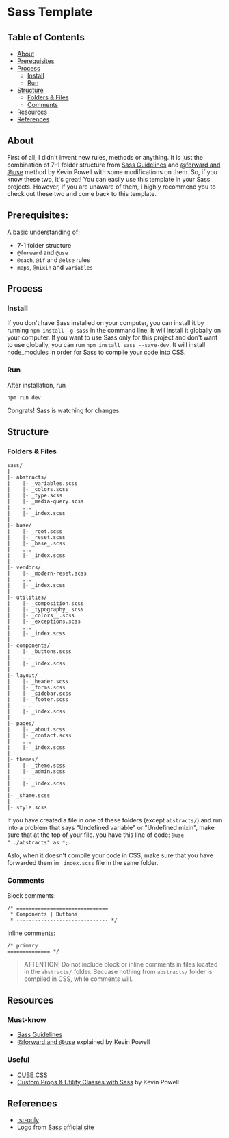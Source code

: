 # Sass Template

## Table of Contents

- [About](#about)
- [Prerequisites](#prerequisites)
- [Process](#process)
  - [Install](#install)
  - [Run](#run)
- [Structure](#structure)
  - [Folders & Files](#folders--files)
  - [Comments](#comments)
- [Resources](#resources)
- [References](#references)

## About

First of all, I didn't invent new rules, methods or anything. It is just the combination of 7-1 folder structure from [Sass Guidelines](https://sass-guidelin.es/) and [@forward and @use](https://www.youtube.com/watch?v=CR-a8upNjJ0) method by Kevin Powell with some modifications on them. So, if you know these two, it's great! You can easily use this template in your Sass projects. However, if you are unaware of them, I highly recommend you to check out these two and come back to this template.

## Prerequisites:

A basic understanding of:

- 7-1 folder structure
- `@forward` and `@use`
- `@each`, `@if` and `@else` rules
- `maps`, `@mixin` and `variables`

## Process

### Install

If you don't have Sass installed on your computer, you can install it by running `npm install -g sass` in the command line. It will install it globally on your computer. If you want to use Sass only for this project and don't want to use globally, you can run `npm install sass --save-dev`. It will install node_modules in order for Sass to compile your code into CSS.

### Run

After installation, run

`npm run dev`

Congrats! Sass is watching for changes.

## Structure

### Folders & Files

```
sass/
|
|- abstracts/
|    |- _variables.scss
|    |- _colors.scss
|    |- _type.scss
|    |- _media-query.scss
|    ...
|    |- _index.scss
|
|- base/
|    |- _root.scss
|    |- _reset.scss
|    |- _base_.scss
|    ...
|    |- _index.scss
|
|- vendors/
|    |- _modern-reset.scss
|    ...
|    |- _index.scss
|
|- utilities/
|    |- _composition.scss
|    |- _typography_.scss
|    |- _colors__.scss
|    |- _exceptions.scss
|    ...
|    |- _index.scss
|
|- components/
|    |- _buttons.scss
|    ...
|    |- _index.scss
|
|- layout/
|    |- _header.scss
|    |- _forms.scss
|    |- _sidebar.scss
|    |- _footer.scss
|    ...
|    |- _index.scss
|
|- pages/
|    |- _about.scss
|    |- _contact.scss
|    ...
|    |- _index.scss
|
|- themes/
|    |- _theme.scss
|    |- _admin.scss
|    ...
|    |- _index.scss
|
|- _shame.scss
|
|- style.scss
```

If you have created a file in one of these folders (except `abstracts/`) and run into a problem that says "Undefined variable" or "Undefined mixin", make sure that at the top of your file. you have this line of code: `@use "../abstracts" as *;`.

Aslo, when it doesn't compile your code in CSS, make sure that you have forwarded them in `_index.scss` file in the same folder.

### Comments

Block comments:

```
/* ==============================
 * Components | Buttons
 * ------------------------------ */
```

Inline comments:

```
/* primary
============== */
```

> ATTENTION! Do not include block or inline comments in files located in the `abstracts/` folder. Becuase nothing from `abstracts/` folder is compiled in CSS, while comments will.

## Resources

### Must-know

- [Sass Guidelines](https://sass-guidelin.es/)
- [@forward and @use](https://www.youtube.com/watch?v=CR-a8upNjJ0) explained by Kevin Powell

### Useful

- [CUBE CSS](https://cube.fyi/)
- [Custom Props & Utility Classes with Sass](https://www.youtube.com/watch?v=gP8yFWCTr7Q) by Kevin Powell

## References

- [.sr-only](https://gist.github.com/ffoodd/000b59f431e3e64e4ce1a24d5bb36034)
- [Logo](https://github.com/sass/sass-site/blob/main/source/assets/img/logos/logo.svg) from [Sass official site](https://sass-lang.com/)
